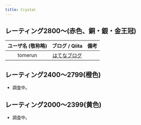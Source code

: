 ```yaml
---
title: Crystal
---
```


## レーティング2800〜(赤色、銅・銀・金王冠)

|ユーザ名 (敬称略)|ブログ / Qiita|備考|
|:--:|:--:|:--|
|tomerun|[はてなブログ](https://topcoder-tomerun.hatenablog.jp/)||

## レーティング2400〜2799(橙色)

- 調査中。

## レーティング2000〜2399(黄色)

- 調査中。
